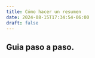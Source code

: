 ```yaml
---
title: Cómo hacer un resumen
date: 2024-08-15T17:34:54-06:00
draft: false
---
```

<!--more-->
## Guia paso a paso.
